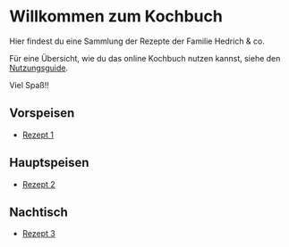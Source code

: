 # Willkommen zum Kochbuch

Hier findest du eine Sammlung der Rezepte der Familie Hedrich & co. 

Für eine Übersicht, wie du das online Kochbuch nutzen kannst, siehe den [Nutzungsguide](how-to). 

Viel Spaß!!

## Vorspeisen 

* [Rezept 1](vorspeisen/rezept1.md)

## Hauptspeisen

* [Rezept 2](hauptspeisen/rezept2.md)

## Nachtisch 

* [Rezept 3](nachtische/rezept3.md)
